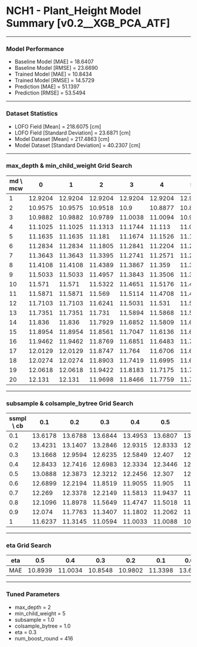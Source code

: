 # NCH1 - Plant_Height Model Summary [v0.2__XGB_PCA_ATF]

***

### Model Performance

- Baseline Model [MAE] = 18.6407
- Baseline Model [RMSE] = 23.6690
- Trained Model [MAE] = 10.8434
- Trained Model [RMSE] = 14.5729
- Prediction [MAE] = 51.1397
- Prediction [RMSE] = 53.5494
***

### Dataset Statistics

- LOFO Field [Mean] = 218.6075 [cm]
- LOFO Field [Standard Deviation] = 23.6871 [cm]
- Model Dataset [Mean] = 217.4863 [cm]
- Model Dataset [Standard Deviation] = 40.2307 [cm]
***

### max_depth & min_child_weight Grid Search

|   md \ mcw |       0 |       1 |       2 |       3 |       4 |       5 |       6 |       7 |       8 |       9 |      10 |      11 |      12 |      13 |      14 |      15 |      16 |      17 |      18 |      19 |      20 |
|------------|---------|---------|---------|---------|---------|---------|---------|---------|---------|---------|---------|---------|---------|---------|---------|---------|---------|---------|---------|---------|---------|
|          1 | 12.9204 | 12.9204 | 12.9204 | 12.9204 | 12.9204 | 12.9204 | 12.9204 | 12.9191 | 12.9205 | 12.921  | 12.9191 | 12.9191 | 12.9188 | 12.9203 | 12.9169 | 12.9229 | 12.9257 | 12.9228 | 12.9218 | 12.9236 | 12.9237 |
|          2 | 10.9575 | 10.9575 | 10.9518 | 10.9    | 10.8877 | 10.8548 | 10.871  | 10.924  | 11.0289 | 10.9598 | 10.9976 | 11.0254 | 10.9342 | 10.9854 | 11.1642 | 11.0589 | 11.1277 | 11.1302 | 10.95   | 11.0501 | 11.1258 |
|          3 | 10.9882 | 10.9882 | 10.9789 | 11.0038 | 11.0094 | 10.9932 | 10.953  | 11.0492 | 11.0004 | 11.0053 | 11.011  | 11.0407 | 11.0167 | 11.0433 | 11.0842 | 11.0077 | 11.1261 | 11.1044 | 11.0293 | 11.1358 | 11.0513 |
|          4 | 11.1025 | 11.1025 | 11.1313 | 11.1744 | 11.113  | 11.0987 | 11.0742 | 11.0464 | 11.0486 | 11.0879 | 11.0447 | 11.0432 | 11.0448 | 11.1224 | 11.0994 | 11.0841 | 11.0863 | 11.0751 | 11.0821 | 11.1154 | 11.0983 |
|          5 | 11.1635 | 11.1635 | 11.181  | 11.1674 | 11.1526 | 11.1703 | 11.1819 | 11.1326 | 11.1446 | 11.126  | 11.1781 | 11.1418 | 11.1176 | 11.1286 | 11.1208 | 11.1264 | 11.1331 | 11.0998 | 11.1249 | 11.1714 | 11.1452 |
|          6 | 11.2834 | 11.2834 | 11.1805 | 11.2841 | 11.2204 | 11.2074 | 11.1572 | 11.2322 | 11.2495 | 11.2393 | 11.1605 | 11.1763 | 11.1926 | 11.2336 | 11.2683 | 11.2128 | 11.2081 | 11.2204 | 11.2494 | 11.2157 | 11.239  |
|          7 | 11.3643 | 11.3643 | 11.3395 | 11.2741 | 11.2571 | 11.2756 | 11.28   | 11.2544 | 11.2223 | 11.2594 | 11.2933 | 11.2465 | 11.2626 | 11.2477 | 11.2327 | 11.2513 | 11.2498 | 11.2373 | 11.2642 | 11.2885 | 11.2035 |
|          8 | 11.4108 | 11.4108 | 11.4389 | 11.3867 | 11.359  | 11.325  | 11.333  | 11.2602 | 11.2548 | 11.2922 | 11.3058 | 11.2801 | 11.2862 | 11.2712 | 11.3224 | 11.3068 | 11.266  | 11.284  | 11.2424 | 11.2993 | 11.3653 |
|          9 | 11.5033 | 11.5033 | 11.4957 | 11.3843 | 11.3506 | 11.3848 | 11.3452 | 11.3763 | 11.3754 | 11.3353 | 11.3422 | 11.3243 | 11.3409 | 11.3431 | 11.3058 | 11.3211 | 11.3302 | 11.2904 | 11.2728 | 11.2876 | 11.3127 |
|         10 | 11.571  | 11.571  | 11.5322 | 11.4651 | 11.5176 | 11.4751 | 11.4432 | 11.349  | 11.3653 | 11.4444 | 11.4137 | 11.3498 | 11.3547 | 11.2882 | 11.2956 | 11.247  | 11.3187 | 11.3075 | 11.2581 | 11.3348 | 11.2804 |
|         11 | 11.5871 | 11.5871 | 11.569  | 11.5114 | 11.4708 | 11.4436 | 11.4295 | 11.4148 | 11.3532 | 11.3907 | 11.3808 | 11.3931 | 11.3707 | 11.3361 | 11.3728 | 11.3221 | 11.3753 | 11.3843 | 11.3715 | 11.351  | 11.3402 |
|         12 | 11.7103 | 11.7103 | 11.6241 | 11.5031 | 11.531  | 11.5807 | 11.4629 | 11.4074 | 11.4049 | 11.4131 | 11.3956 | 11.4015 | 11.3935 | 11.3923 | 11.4127 | 11.3797 | 11.3407 | 11.341  | 11.3487 | 11.3955 | 11.3752 |
|         13 | 11.7351 | 11.7351 | 11.731  | 11.5894 | 11.5868 | 11.5535 | 11.513  | 11.4893 | 11.4078 | 11.4463 | 11.4581 | 11.4099 | 11.4022 | 11.4009 | 11.3758 | 11.433  | 11.4051 | 11.4044 | 11.3348 | 11.377  | 11.3756 |
|         14 | 11.836  | 11.836  | 11.7929 | 11.6852 | 11.5809 | 11.6142 | 11.5123 | 11.4681 | 11.4911 | 11.4623 | 11.5021 | 11.4658 | 11.4351 | 11.433  | 11.4346 | 11.3761 | 11.4056 | 11.3511 | 11.3732 | 11.3621 | 11.4064 |
|         15 | 11.8954 | 11.8954 | 11.8561 | 11.7047 | 11.6136 | 11.6038 | 11.5315 | 11.5342 | 11.491  | 11.4669 | 11.4684 | 11.4237 | 11.3704 | 11.4558 | 11.4676 | 11.4193 | 11.4372 | 11.4311 | 11.3454 | 11.37   | 11.4363 |
|         16 | 11.9462 | 11.9462 | 11.8769 | 11.6851 | 11.6483 | 11.7039 | 11.6027 | 11.5251 | 11.5588 | 11.4892 | 11.4721 | 11.4754 | 11.4782 | 11.4844 | 11.4538 | 11.4479 | 11.4546 | 11.4893 | 11.3777 | 11.4708 | 11.3919 |
|         17 | 12.0129 | 12.0129 | 11.8747 | 11.764  | 11.6706 | 11.6793 | 11.6036 | 11.6106 | 11.5446 | 11.5081 | 11.4758 | 11.5166 | 11.4659 | 11.4677 | 11.4849 | 11.4461 | 11.4843 | 11.4245 | 11.3778 | 11.4086 | 11.3862 |
|         18 | 12.0274 | 12.0274 | 11.8903 | 11.7419 | 11.6995 | 11.6593 | 11.6421 | 11.5737 | 11.5702 | 11.5556 | 11.5335 | 11.5345 | 11.5076 | 11.5238 | 11.463  | 11.4    | 11.4582 | 11.4829 | 11.4534 | 11.4249 | 11.3935 |
|         19 | 12.0618 | 12.0618 | 11.9422 | 11.8183 | 11.7175 | 11.7291 | 11.6328 | 11.6201 | 11.5931 | 11.6198 | 11.4586 | 11.4931 | 11.4783 | 11.467  | 11.4435 | 11.4673 | 11.4446 | 11.4003 | 11.4349 | 11.4112 | 11.4055 |
|         20 | 12.131  | 12.131  | 11.9698 | 11.8466 | 11.7759 | 11.7107 | 11.722  | 11.5759 | 11.5634 | 11.606  | 11.5018 | 11.4516 | 11.5069 | 11.4932 | 11.4551 | 11.4412 | 11.4608 | 11.4633 | 11.3997 | 11.4278 | 11.4044 |

***

### subsample & colsample_bytree Grid Search

|   ssmpl \ cb |     0.1 |     0.2 |     0.3 |     0.4 |     0.5 |     0.6 |     0.7 |     0.8 |     0.9 |     1.0 |
|--------------|---------|---------|---------|---------|---------|---------|---------|---------|---------|---------|
|          0.1 | 13.6178 | 13.6788 | 13.6844 | 13.4953 | 13.6807 | 13.6594 | 13.6249 | 13.5076 | 13.5311 | 13.5605 |
|          0.2 | 13.4231 | 13.1407 | 13.2846 | 12.9315 | 12.8333 | 12.7781 | 12.8937 | 12.6984 | 13.1223 | 12.9554 |
|          0.3 | 13.1668 | 12.9594 | 12.6235 | 12.5849 | 12.407  | 12.3784 | 12.7023 | 12.6399 | 12.4864 | 12.3347 |
|          0.4 | 12.8433 | 12.7416 | 12.6983 | 12.3334 | 12.3446 | 12.2568 | 12.2457 | 12.2491 | 12.2001 | 12.2588 |
|          0.5 | 13.0888 | 12.3873 | 12.3212 | 12.2456 | 12.307  | 12.1084 | 11.9648 | 12.3422 | 12.0772 | 11.8418 |
|          0.6 | 12.6899 | 12.2194 | 11.8519 | 11.9055 | 11.905  | 11.9071 | 11.8213 | 11.7633 | 11.5968 | 12.1853 |
|          0.7 | 12.269  | 12.3378 | 12.2149 | 11.5813 | 11.9437 | 11.866  | 11.7485 | 11.7801 | 11.7816 | 11.4448 |
|          0.8 | 12.1096 | 11.8978 | 11.5649 | 11.4747 | 11.5018 | 11.5597 | 11.3517 | 11.4647 | 11.3245 | 11.3693 |
|          0.9 | 12.074  | 11.7763 | 11.3407 | 11.1802 | 11.2062 | 11.2963 | 11.1775 | 11.1361 | 11.278  | 11.2234 |
|          1   | 11.6237 | 11.3145 | 11.0594 | 11.0033 | 11.0088 | 10.9154 | 10.9749 | 11.1013 | 10.9547 | 10.8548 |

***

### eta Grid Search

| eta   |     0.5 |     0.4 |     0.3 |     0.2 |     0.1 |    0.01 |   0.001 |
|-------|---------|---------|---------|---------|---------|---------|---------|
| MAE   | 10.8939 | 11.0034 | 10.8548 | 10.9802 | 11.3398 | 13.6172 | 79.9992 |

***

### Tuned Parameters

- max_depth = 2
- min_child_weight = 5
- subsample = 1.0
- colsample_bytree = 1.0
- eta = 0.3
- num_boost_round = 416
